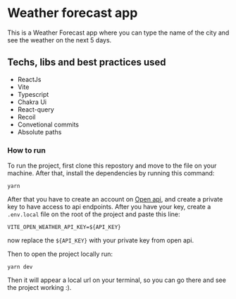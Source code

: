 # Weather forecast app

This is a Weather Forecast app where you can type the name of the city and see the weather on the next 5 days.

## Techs, libs and best practices used

- ReactJs
- Vite
- Typescript
- Chakra Ui
- React-query
- Recoil
- Convetional commits
- Absolute paths

### How to run

To run the project, first clone this repostory and move to the file on your machine. After that, install the dependencies by running this command:

```
yarn
```

After that you have to create an account on [Open api](https://openweathermap.org/), and create a private key to have access to api endpoints. After you have your key, create a ``.env.local`` file on the root of the project and paste this line:

``
VITE_OPEN_WEATHER_API_KEY=${API_KEY}
``

now replace the ``${API_KEY}`` with your private key from open api.

Then to open the project locally run:

```
yarn dev
```

Then it will appear a local url on your terminal, so you can go there and see the project working :).
